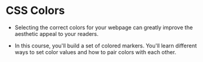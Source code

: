 # CSS Colors

- Selecting the correct colors for your webpage can greatly improve the aesthetic appeal to your readers.

- In this course, you'll build a set of colored markers. You'll learn different ways to set color values and how to pair colors with each other.